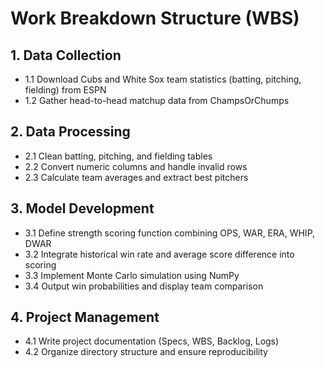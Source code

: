 # Work Breakdown Structure (WBS)

## 1. Data Collection
- 1.1 Download Cubs and White Sox team statistics (batting, pitching, fielding) from ESPN
- 1.2 Gather head-to-head matchup data from ChampsOrChumps

## 2. Data Processing
- 2.1 Clean batting, pitching, and fielding tables
- 2.2 Convert numeric columns and handle invalid rows
- 2.3 Calculate team averages and extract best pitchers

## 3. Model Development
- 3.1 Define strength scoring function combining OPS, WAR, ERA, WHIP, DWAR
- 3.2 Integrate historical win rate and average score difference into scoring
- 3.3 Implement Monte Carlo simulation using NumPy
- 3.4 Output win probabilities and display team comparison

## 4. Project Management
- 4.1 Write project documentation (Specs, WBS, Backlog, Logs)
- 4.2 Organize directory structure and ensure reproducibility
